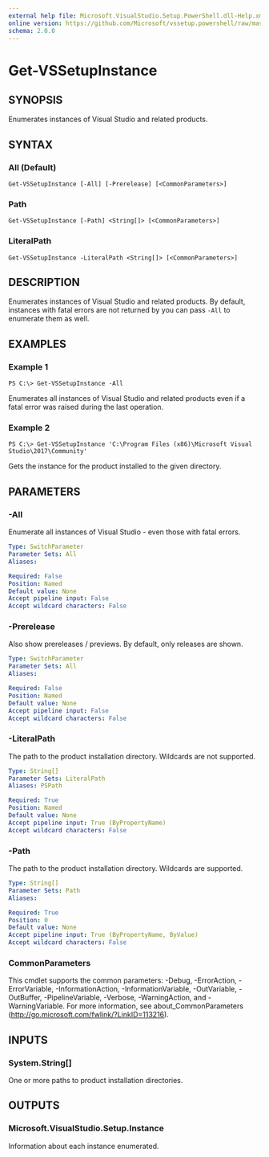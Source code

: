 ```yaml
---
external help file: Microsoft.VisualStudio.Setup.PowerShell.dll-Help.xml
online version: https://github.com/Microsoft/vssetup.powershell/raw/master/docs/VSSetup/Get-VSSetupInstance.md
schema: 2.0.0
---
```


# Get-VSSetupInstance

## SYNOPSIS
Enumerates instances of Visual Studio and related products.

## SYNTAX

### All (Default)
```
Get-VSSetupInstance [-All] [-Prerelease] [<CommonParameters>]
```

### Path
```
Get-VSSetupInstance [-Path] <String[]> [<CommonParameters>]
```

### LiteralPath
```
Get-VSSetupInstance -LiteralPath <String[]> [<CommonParameters>]
```

## DESCRIPTION
Enumerates instances of Visual Studio and related products. By default, instances with fatal errors are not returned by you can pass `-All` to enumerate them as well.

## EXAMPLES

### Example 1
```
PS C:\> Get-VSSetupInstance -All
```

Enumerates all instances of Visual Studio and related products even if a fatal error was raised during the last operation.

### Example 2
```
PS C:\> Get-VSSetupInstance 'C:\Program Files (x86)\Microsoft Visual Studio\2017\Community'
```

Gets the instance for the product installed to the given directory.

## PARAMETERS

### -All
Enumerate all instances of Visual Studio - even those with fatal errors.

```yaml
Type: SwitchParameter
Parameter Sets: All
Aliases: 

Required: False
Position: Named
Default value: None
Accept pipeline input: False
Accept wildcard characters: False
```

### -Prerelease
Also show prereleases / previews. By default, only releases are shown.

```yaml
Type: SwitchParameter
Parameter Sets: All
Aliases: 

Required: False
Position: Named
Default value: None
Accept pipeline input: False
Accept wildcard characters: False
```

### -LiteralPath
The path to the product installation directory. Wildcards are not supported.

```yaml
Type: String[]
Parameter Sets: LiteralPath
Aliases: PSPath

Required: True
Position: Named
Default value: None
Accept pipeline input: True (ByPropertyName)
Accept wildcard characters: False
```

### -Path
The path to the product installation directory. Wildcards are supported.

```yaml
Type: String[]
Parameter Sets: Path
Aliases: 

Required: True
Position: 0
Default value: None
Accept pipeline input: True (ByPropertyName, ByValue)
Accept wildcard characters: False
```

### CommonParameters
This cmdlet supports the common parameters: -Debug, -ErrorAction, -ErrorVariable, -InformationAction, -InformationVariable, -OutVariable, -OutBuffer, -PipelineVariable, -Verbose, -WarningAction, and -WarningVariable. For more information, see about_CommonParameters (http://go.microsoft.com/fwlink/?LinkID=113216).

## INPUTS

### System.String[]
One or more paths to product installation directories.

## OUTPUTS

### Microsoft.VisualStudio.Setup.Instance
Information about each instance enumerated.

